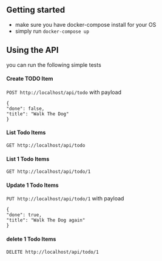 ## Getting started
* make sure you have docker-compose install for your OS
* simply run `docker-compose up`


## Using the API

you can run the following simple tests

#### Create TODO Item
 `POST http://localhost/api/todo`
with payload
```
{
"done": false,
"title": "Walk The Dog"
}

```

#### List Todo Items
 `GET http://localhost/api/todo`

#### List 1 Todo Items
 `GET http://localhost/api/todo/1`


#### Update 1 Todo Items
 `PUT http://localhost/api/todo/1`
 with payload

```
{
"done": true,
"title": "Walk The Dog again"
}

```

#### delete 1 Todo Items
 `DELETE http://localhost/api/todo/1`

